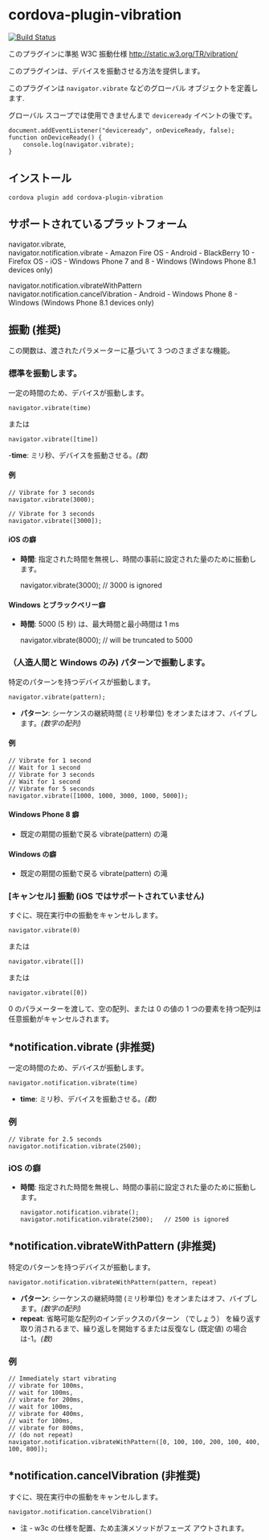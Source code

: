 <!--
# license: Licensed to the Apache Software Foundation (ASF) under one
#         or more contributor license agreements.  See the NOTICE file
#         distributed with this work for additional information
#         regarding copyright ownership.  The ASF licenses this file
#         to you under the Apache License, Version 2.0 (the
#         "License"); you may not use this file except in compliance
#         with the License.  You may obtain a copy of the License at
#
#           http://static.apache.org/licenses/LICENSE-2.0
#
#         Unless required by applicable law or agreed to in writing,
#         software distributed under the License is distributed on an
#         "AS IS" BASIS, WITHOUT WARRANTIES OR CONDITIONS OF ANY
#         KIND, either express or implied.  See the License for the
#         specific language governing permissions and limitations
#         under the License.
-->

# cordova-plugin-vibration

[![Build Status](https://travis-ci.org/apache/cordova-plugin-vibration.svg)](https://travis-ci.org/apache/cordova-plugin-vibration)

このプラグインに準拠 W3C 振動仕様 http://static.w3.org/TR/vibration/

このプラグインは、デバイスを振動させる方法を提供します。

このプラグインは `navigator.vibrate` などのグローバル オブジェクトを定義します.

グローバル スコープでは使用できませんまで `deviceready` イベントの後です。

    document.addEventListener("deviceready", onDeviceReady, false);
    function onDeviceReady() {
        console.log(navigator.vibrate);
    }
    

## インストール

    cordova plugin add cordova-plugin-vibration
    

## サポートされているプラットフォーム

navigator.vibrate,  
navigator.notification.vibrate - Amazon Fire OS - Android - BlackBerry 10 - Firefox OS - iOS - Windows Phone 7 and 8 - Windows (Windows Phone 8.1 devices only)

navigator.notification.vibrateWithPattern  
navigator.notification.cancelVibration - Android - Windows Phone 8 - Windows (Windows Phone 8.1 devices only)

## 振動 (推奨)

この関数は、渡されたパラメーターに基づいて 3 つのさまざまな機能。

### 標準を振動します。

一定の時間のため、デバイスが振動します。

    navigator.vibrate(time)
    

または

    navigator.vibrate([time])
    

-**time**: ミリ秒、デバイスを振動させる。*(数)*

#### 例

    // Vibrate for 3 seconds
    navigator.vibrate(3000);
    
    // Vibrate for 3 seconds
    navigator.vibrate([3000]);
    

#### iOS の癖

  * **時間**: 指定された時間を無視し、時間の事前に設定された量のために振動します。
    
    navigator.vibrate(3000); // 3000 is ignored

#### Windows とブラックベリー癖

  * **時間**: 5000 (5 秒) は、最大時間と最小時間は 1 ms
    
    navigator.vibrate(8000); // will be truncated to 5000

### （人造人間と Windows のみ) パターンで振動します。

特定のパターンを持つデバイスが振動します。

    navigator.vibrate(pattern);   
    

  * **パターン**: シーケンスの継続時間 (ミリ秒単位) をオンまたはオフ、バイブします。*(数字の配列)*

#### 例

    // Vibrate for 1 second
    // Wait for 1 second
    // Vibrate for 3 seconds
    // Wait for 1 second
    // Vibrate for 5 seconds
    navigator.vibrate([1000, 1000, 3000, 1000, 5000]);
    

#### Windows Phone 8 癖

  * 既定の期間の振動で戻る vibrate(pattern) の滝

#### Windows の癖

  * 既定の期間の振動で戻る vibrate(pattern) の滝

### [キャンセル] 振動 (iOS ではサポートされていません)

すぐに、現在実行中の振動をキャンセルします。

    navigator.vibrate(0)
    

または

    navigator.vibrate([])
    

または

    navigator.vibrate([0])
    

0 のパラメーターを渡して、空の配列、または 0 の値の 1 つの要素を持つ配列は任意振動がキャンセルされます。

## *notification.vibrate (非推奨)

一定の時間のため、デバイスが振動します。

    navigator.notification.vibrate(time)
    

  * **time**: ミリ秒、デバイスを振動させる。*(数)*

### 例

    // Vibrate for 2.5 seconds
    navigator.notification.vibrate(2500);
    

### iOS の癖

  * **時間**: 指定された時間を無視し、時間の事前に設定された量のために振動します。
    
        navigator.notification.vibrate();
        navigator.notification.vibrate(2500);   // 2500 is ignored
        

## *notification.vibrateWithPattern (非推奨)

特定のパターンを持つデバイスが振動します。

    navigator.notification.vibrateWithPattern(pattern, repeat)
    

  * **パターン**: シーケンスの継続時間 (ミリ秒単位) をオンまたはオフ、バイブします。*(数字の配列)*
  * **repeat**: 省略可能な配列のインデックスのパターン （でしょう） を繰り返す取り消されるまで、繰り返しを開始するまたは反復なし (既定値) の場合は-1。*(数)*

### 例

    // Immediately start vibrating
    // vibrate for 100ms,
    // wait for 100ms,
    // vibrate for 200ms,
    // wait for 100ms,
    // vibrate for 400ms,
    // wait for 100ms,
    // vibrate for 800ms,
    // (do not repeat)
    navigator.notification.vibrateWithPattern([0, 100, 100, 200, 100, 400, 100, 800]);
    

## *notification.cancelVibration (非推奨)

すぐに、現在実行中の振動をキャンセルします。

    navigator.notification.cancelVibration()
    

* 注 - w3c の仕様を配置、ため主演メソッドがフェーズ アウトされます。